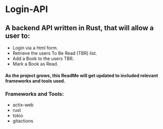 # Login-API

## A backend API written in Rust, that will allow a user to:
 - Login via a html form.
 - Retrieve the users To Be Read (TBR) list.
- Add a Book to the users TBR.
 - Mark a Book as Read.

#### As the project grows, this ReadMe will get updated to included relevant frameworks and tools used.

### Frameworks and Tools:

- actix-web
- rust
- tokio
- gitactions
